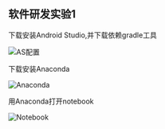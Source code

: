 ## 软件研发实验1

下载安装Android Studio,并下载依赖gradle工具

![AS配置](https://github.com/Jarrod030/Android_ML/blob/main/exp_1/img/AS%E9%85%8D%E7%BD%AE.png)


下载安装Anaconda

![Anaconda](https://github.com/Jarrod030/Android_ML/blob/main/exp_1/img/Anaconda.png)

用Anaconda打开notebook

![Notebook](https://github.com/Jarrod030/Android_ML/blob/main/exp_1/img/Notebook.png)

